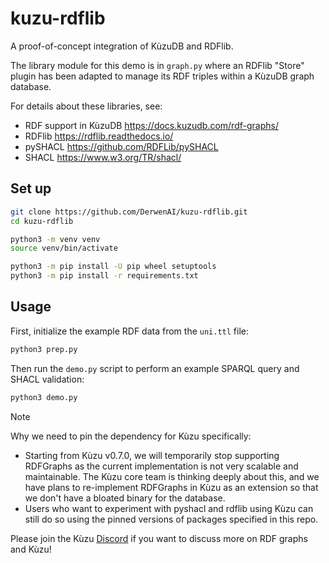 # kuzu-rdflib

A proof-of-concept integration of KùzuDB and RDFlib.

The library module for this demo is in `graph.py` where an RDFlib
"Store" plugin has been adapted to manage its RDF triples within a
KùzuDB graph database.

For details about these libraries, see:

  - RDF support in KùzuDB <https://docs.kuzudb.com/rdf-graphs/>
  - RDFlib <https://rdflib.readthedocs.io/>
  - pySHACL <https://github.com/RDFLib/pySHACL>
  - SHACL <https://www.w3.org/TR/shacl/>


## Set up

```bash
git clone https://github.com/DerwenAI/kuzu-rdflib.git
cd kuzu-rdflib

python3 -m venv venv
source venv/bin/activate

python3 -m pip install -U pip wheel setuptools
python3 -m pip install -r requirements.txt
```

## Usage

First, initialize the example RDF data from the `uni.ttl` file:

```bash
python3 prep.py
```

Then run the `demo.py` script to perform an example SPARQL query
and SHACL validation:

```bash
python3 demo.py
```

> [!NOTE]
> Why we need to pin the dependency for Kùzu specifically:
> - Starting from Kùzu v0.7.0, we will temporarily stop supporting RDFGraphs as the current implementation is not very scalable and maintainable. The Kùzu core team is thinking deeply about this, and we have plans to re-implement RDFGraphs in Kùzu as an extension so that we don't have a bloated binary for the database.
> - Users who want to experiment with pyshacl and rdflib using Kùzu can still do so using the pinned versions of packages specified in this repo.
>
> Please join the Kùzu [Discord](https://kuzudb.com/chat) if you want to discuss more on RDF graphs and Kùzu!
